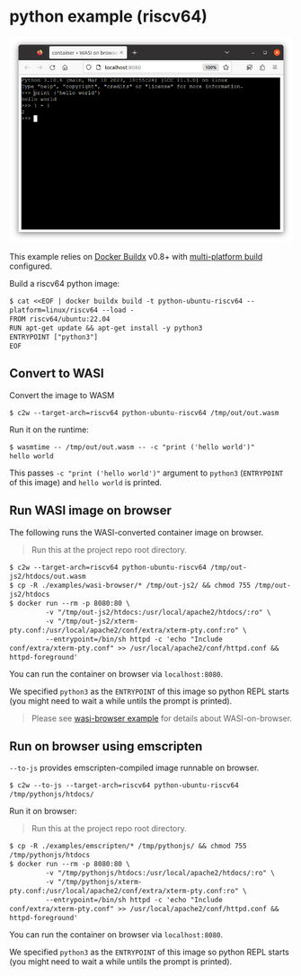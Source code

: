 # python example (riscv64)

![Python riscv64 on browser](../../docs/images/python-hello-riscv64-wasi-on-browser.png)

This example relies on [Docker Buildx](https://docs.docker.com/build/install-buildx/) v0.8+ with [multi-platform build](https://docs.docker.com/build/building/multi-platform/) configured.

Build a riscv64 python image:

```console
$ cat <<EOF | docker buildx build -t python-ubuntu-riscv64 --platform=linux/riscv64 --load -
FROM riscv64/ubuntu:22.04
RUN apt-get update && apt-get install -y python3
ENTRYPOINT ["python3"]
EOF
```

## Convert to WASI

Convert the image to WASM

```
$ c2w --target-arch=riscv64 python-ubuntu-riscv64 /tmp/out/out.wasm
```

Run it on the runtime:

```
$ wasmtime -- /tmp/out/out.wasm -- -c "print ('hello world')"
hello world
```

This passes `-c "print ('hello world')"` argument to `python3` (`ENTRYPOINT` of this image) and `hello world` is printed.

## Run WASI image on browser

The following runs the WASI-converted container image on browser.

> Run this at the project repo root directory.

```
$ c2w --target-arch=riscv64 python-ubuntu-riscv64 /tmp/out-js2/htdocs/out.wasm
$ cp -R ./examples/wasi-browser/* /tmp/out-js2/ && chmod 755 /tmp/out-js2/htdocs
$ docker run --rm -p 8080:80 \
         -v "/tmp/out-js2/htdocs:/usr/local/apache2/htdocs/:ro" \
         -v "/tmp/out-js2/xterm-pty.conf:/usr/local/apache2/conf/extra/xterm-pty.conf:ro" \
         --entrypoint=/bin/sh httpd -c 'echo "Include conf/extra/xterm-pty.conf" >> /usr/local/apache2/conf/httpd.conf && httpd-foreground'
```

You can run the container on browser via `localhost:8080`.

We specified `python3` as the `ENTRYPOINT` of this image so python REPL starts (you might need to wait a while untils the prompt is printed).

> Please see [wasi-browser example](../wasi-browser) for details about WASI-on-browser.

## Run on browser using emscripten

`--to-js` provides emscripten-compiled image runnable on browser.

```
$ c2w --to-js --target-arch=riscv64 python-ubuntu-riscv64 /tmp/pythonjs/htdocs/
```

Run it on browser:

> Run this at the project repo root directory.

```
$ cp -R ./examples/emscripten/* /tmp/pythonjs/ && chmod 755 /tmp/pythonjs/htdocs
$ docker run --rm -p 8080:80 \
         -v "/tmp/pythonjs/htdocs:/usr/local/apache2/htdocs/:ro" \
         -v "/tmp/pythonjs/xterm-pty.conf:/usr/local/apache2/conf/extra/xterm-pty.conf:ro" \
         --entrypoint=/bin/sh httpd -c 'echo "Include conf/extra/xterm-pty.conf" >> /usr/local/apache2/conf/httpd.conf && httpd-foreground'
```

You can run the container on browser via `localhost:8080`.

We specified `python3` as the `ENTRYPOINT` of this image so python REPL starts (you might need to wait a while untils the prompt is printed).
